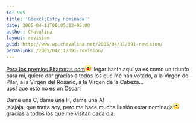 ```yaml
---
id: 905
title: '&iexcl;Estoy nominada!'
date: 2005-04-11T00:05:12+02:00
author: Chavalina
layout: revision
guid: http://www.wp.chavalina.net/2005/04/11/391-revision/
permalink: /2005/04/11/391-revision/
---
```

<a href="http://www.bitacoras.com/noticias/archivos/finalistas_a_los_premios_2004_de_bitacorascom.php" target="_blank">Para los premios Bitacoras.com</a>![emo](/imagenes/emoticonos/risa.gif) llegar hasta aquí ya es como un triunfo para mí, quiero dar gracias a todos los que me han votado, a la Virgen del Pilar, a la Virgen del Rosario, a la Virgen de la Cabeza…  
ups! que esto no es un Oscar!

Dame una C, dame una H, dame una A!  
jajajaja, que tonta soy, pero me hace mucha ilusión estar nominada![emo](/imagenes/emoticonos/sonrisa.gif) gracias a todos los que me visitan cada día.